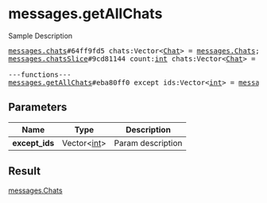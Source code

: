 # messages.getAllChats

Sample Description

<pre>
<a href="../constructor/messages.chats.md">messages.chats</a>#64ff9fd5 chats:Vector&lt;<a href="../type/Chat.md">Chat</a>&gt; = <a href="../type/messages.Chats.md">messages.Chats</a>;
<a href="../constructor/messages.chatsSlice.md">messages.chatsSlice</a>#9cd81144 count:<a href="../type/int.md">int</a> chats:Vector&lt;<a href="../type/Chat.md">Chat</a>&gt; = <a href="../type/messages.Chats.md">messages.Chats</a>;

---functions---
<a href="../method/messages.getAllChats.md">messages.getAllChats</a>#eba80ff0 except_ids:Vector&lt;<a href="../type/int.md">int</a>&gt; = <a href="../type/messages.Chats.md">messages.Chats</a>;
</pre>
## Parameters

| Name | Type | Description |
|------|:----:|-------------|
| **except_ids** | Vector&lt;<a href="../type/int.md">int</a>&gt; | Param description |

## Result

<a href="../type/messages.Chats.md">messages.Chats</a>

